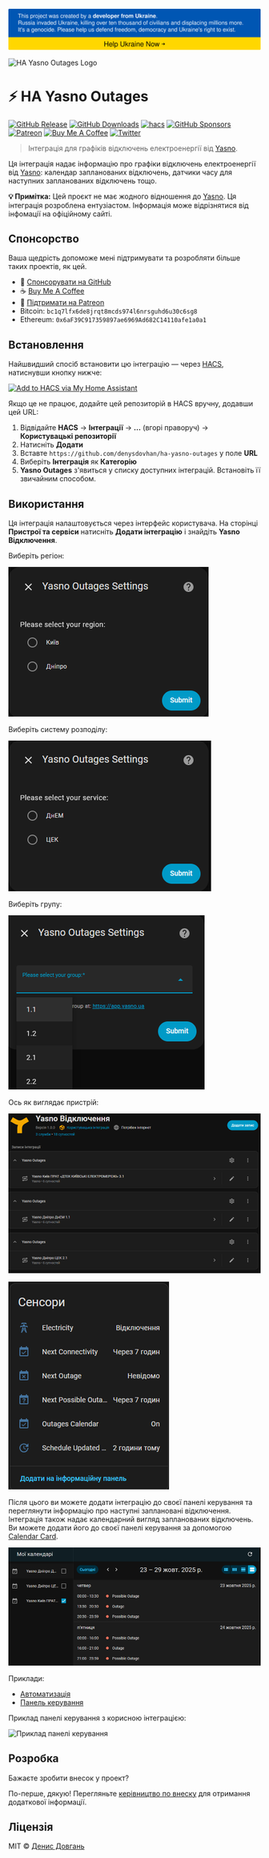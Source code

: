[![SWUbanner](https://raw.githubusercontent.com/vshymanskyy/StandWithUkraine/main/banner-direct-single.svg)](https://stand-with-ukraine.pp.ua/)

![HA Yasno Outages Logo](./icons/logo.png)

# ⚡️ HA Yasno Outages

[![GitHub Release][gh-release-image]][gh-release-url]
[![GitHub Downloads][gh-downloads-image]][gh-downloads-url]
[![hacs][hacs-image]][hacs-url]
[![GitHub Sponsors][gh-sponsors-image]][gh-sponsors-url]
[![Patreon][patreon-image]][patreon-url]
[![Buy Me A Coffee][buymeacoffee-image]][buymeacoffee-url]
[![Twitter][twitter-image]][twitter-url]

> Інтеграція для графіків відключень електроенергії від [Yasno][yasno].

Ця інтеграція надає інформацію про графіки відключень електроенергії від [Yasno][yasno]: календар запланованих відключень, датчики часу для наступних запланованих відключень тощо.

**💡 Примітка:** Цей проєкт не має жодного відношення до [Yasno][yasno]. Ця інтеграція розроблена ентузіастом. Інформація може відрізнятися від інфомації на офіційному сайті.

## Спонсорство

Ваша щедрість допоможе мені підтримувати та розробляти більше таких проектів, як цей.

- 💖 [Спонсорувати на GitHub][gh-sponsors-url]
- ☕️ [Buy Me A Coffee][buymeacoffee-url]
- 🤝 [Підтримати на Patreon][patreon-url]
- Bitcoin: `bc1q7lfx6de8jrqt8mcds974l6nrsguhd6u30c6sg8`
- Ethereum: `0x6aF39C917359897ae6969Ad682C14110afe1a0a1`

## Встановлення

Найшвидший спосіб встановити цю інтеграцію — через [HACS][hacs-url], натиснувши кнопку нижче:

[![Add to HACS via My Home Assistant][hacs-install-image]][hasc-install-url]

Якщо це не працює, додайте цей репозиторій в HACS вручну, додавши цей URL:

1. Відвідайте **HACS** → **Інтеграції** → **...** (вгорі праворуч) → **Користувацькі репозиторії**
2. Натисніть **Додати**
3. Вставте `https://github.com/denysdovhan/ha-yasno-outages` у поле **URL**
4. Виберіть **Інтеграція** як **Категорію**
5. **Yasno Outages** з'явиться у списку доступних інтеграцій. Встановіть її звичайним способом.

## Використання

Ця інтеграція налаштовується через інтерфейс користувача. На сторінці **Пристрої та сервіси** натисніть **Додати інтеграцію** і знайдіть **Yasno Відключення**.

Виберіть регіон:

![Region Selection](/media/1_region.png)

Виберіть систему розподілу:

![Service Provider Selection](/media/2_provider.png)

Виберіть групу:

![Group Selection](/media/3_group.png)

Ось як виглядає пристрій:

![Devices page](/media/4_devices.png)

![Device page](/media/5_device.png)

Після цього ви можете додати інтеграцію до своєї панелі керування та переглянути інформацію про наступні заплановані відключення.
Інтеграція також надає календарний вигляд запланованих відключень. Ви можете додати його до своєї панелі керування за допомогою [Calendar Card][calendar-card].

![Перегляд календарів](/media/6_calendars.png)

Приклади:

- [Автоматизація](/examples/automation.yaml)
- [Панель керування](/examples/dashboard.yaml)

Приклад панелі керування з корисною інтеграцією:

![Приклад панелі керування](https://github.com/denysdovhan/ha-yasno-outages/assets/3459374/26c75595-8984-4a9f-893a-e4b6d838b7f2)

## Розробка

Бажаєте зробити внесок у проект?

По-перше, дякую! Перегляньте [керівництво по внеску](./contributing.md) для отримання додаткової інформації.

## Ліцензія

MIT © [Денис Довгань][denysdovhan]

<!-- Badges -->

[gh-release-url]: https://github.com/denysdovhan/ha-yasno-outages/releases/latest
[gh-release-image]: https://img.shields.io/github/v/release/denysdovhan/ha-yasno-outages?style=flat-square
[gh-downloads-url]: https://github.com/denysdovhan/ha-yasno-outages/releases
[gh-downloads-image]: https://img.shields.io/github/downloads/denysdovhan/ha-yasno-outages/total?style=flat-square
[hacs-url]: https://github.com/hacs/integration
[hacs-image]: https://img.shields.io/badge/hacs-default-orange.svg?style=flat-square
[gh-sponsors-url]: https://github.com/sponsors/denysdovhan
[gh-sponsors-image]: https://img.shields.io/github/sponsors/denysdovhan?style=flat-square
[patreon-url]: https://patreon.com/denysdovhan
[patreon-image]: https://img.shields.io/badge/support-patreon-F96854.svg?style=flat-square
[buymeacoffee-url]: https://buymeacoffee.com/denysdovhan
[buymeacoffee-image]: https://img.shields.io/badge/support-buymeacoffee-222222.svg?style=flat-square
[twitter-url]: https://twitter.com/denysdovhan
[twitter-image]: https://img.shields.io/badge/twitter-%40denysdovhan-00ACEE.svg?style=flat-square

<!-- References -->

[yasno]: https://yasno.com.ua/
[home-assistant]: https://www.home-assistant.io/
[denysdovhan]: https://github.com/denysdovhan
[hasc-install-url]: https://my.home-assistant.io/redirect/hacs_repository/?owner=denysdovhan&repository=ha-yasno-outages&category=integration
[hacs-install-image]: https://my.home-assistant.io/badges/hacs_repository.svg
[add-translation]: https://github.com/denysdovhan/ha-yasno-outages/blob/master/contributing.md#how-to-add-translation
[calendar-card]: https://www.home-assistant.io/dashboards/calendar/
